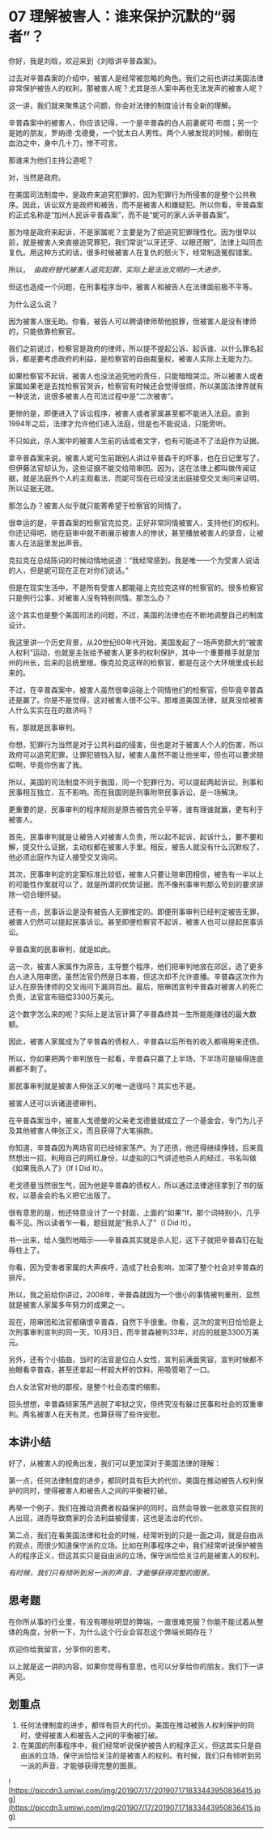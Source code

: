 # 07 理解被害人：谁来保护沉默的“弱者”？

你好，我是刘晗，欢迎来到《刘晗讲辛普森案》。

过去对辛普森案的介绍中，被害人是经常被忽略的角色。我们之前也讲过美国法律非常保护被告人的权利，那被害人呢？尤其是杀人案中再也无法发声的被害人呢？

这一讲，我们就来聚焦这个问题，你会对法律的制度设计有全新的理解。

辛普森案中的被害人，你应该记得，一个是辛普森的白人前妻妮可·布朗；另一个是她的朋友，罗纳德·戈德曼，一个犹太白人男性。两个人被发现的时候，都倒在血泊之中，身中几十刀，惨不可言。

那谁来为他们主持公道呢？

对，当然是政府。

在美国司法制度中，是政府来追究犯罪的，因为犯罪行为所侵害的是整个公共秩序。因此，诉讼双方是政府和被告，而不是被害人和嫌疑犯。所以你看，辛普森案的正式名称是“加州人民诉辛普森案”，而不是“妮可的家人诉辛普森案”。

那为啥是政府来起诉，不是家属呢？主要是为了把追究犯罪理性化。因为很早以前，就是被害人来直接追究罪犯，我们常说“以牙还牙、以眼还眼”，法律上叫同态复仇。用这种方式的话，很多时候被害人在复仇的怒火下，经常制造冤假错案。

所以，  *由政府替代被害人追究犯罪，实际上是法治文明的一大进步。*

但这也造成一个问题，在刑事程序当中，被害人和被告人在法律面前极不平等。

为什么这么说？

因为被害人很无助。你看，被告人可以聘请律师帮他脱罪，但被害人是没有律师的，只能依靠检察官。

我们之前说过，检察官是政府的律师，所以提不提起公诉、起诉谁、以什么罪名起诉，都是要考虑政府的利益，是检察官的自由裁量权，被害人实际上无能为力。

如果检察官不起诉，被害人也没法追究他的责任，只能暗暗哭泣。所以被害人或者家属如果老是去找检察官哭诉，检察官有时候还会觉得很烦，所以美国法律界就有一种说法，说很多被害人在司法过程中是“二次被害”。

更惨的是，即便进入了诉讼程序，被害人或者家属甚至都不能进入法庭。直到1994年之后，法律才允许他们进入法庭，但是也不能说话，只能旁听。

不只如此，杀人案中的被害人生前的话或者文字，也有可能进不了法庭作为证据。

拿辛普森案来说，被害人妮可生前跟别人讲过辛普森干的坏事，也在日记里写了，但伊藤法官却认为，这些证据不能交给陪审团。因为，这在法律上都叫做传闻证据，就是法庭外个人的主观看法，而妮可现在已经没法出庭接受交叉询问来证明，所以证据无效。

那怎么办？被害人似乎就只能寄希望于检察官的同情了。

很幸运的是，辛普森案的检察官克拉克，正好非常同情被害人，支持他们的权利。你还记得吧，她在庭审中就不断展示被害人的惨状，甚至播放被害人的录音，让被害人在法庭里发出声音。

克拉克在总结陈词的时候动情地说道：“我经常感到，我是唯一一个为受害人说话的人，但是妮可现在正在对你们说话。”

但是在现实生活中，不是所有受害人都能碰上克拉克这样的检察官的。很多检察官只是例行公事，对被害人没有特别同情。那怎么办？

这个其实也是整个美国司法的问题，不过，美国的法律也在不断地调整自己的制度设计。

我这里讲一个历史背景，从20世纪60年代开始，美国发起了一场声势颇大的“被害人权利”运动，也就是主张给予被害人更多的权利保护，其中一个重要推手就是加州的州长，后来的总统里根。像克拉克这样的检察官，都是在这个大环境里成长起来的。

不过，在辛普森案中，被害人虽然很幸运碰上个同情他们的检察官，但毕竟辛普森还是赢了。你是不是觉得，这对被害人很不公平。那难道美国法律，就真没给被害人什么实实在在的救济吗？

有，那就是民事审判。

你想，犯罪行为当然是对于公共利益的侵害，但也是对于被害人个人的伤害，所以政府可以追究犯罪，让罪犯锒铛入狱，被害人虽然不能让他坐牢，但也可以要求赔偿啊，毕竟你伤害了我。

所以，美国的司法制度不同于我国，同一个犯罪行为，可以提起两起诉讼，刑事和民事相互独立，互不影响。而在我国则是刑事附带民事诉讼，是一场解决。

更重要的是，民事审判的程序规则是原告被告完全平等，谁有理谁就赢，更有利于被害人。

首先，民事审判就是让被告人对被害人负责，所以起不起诉，起诉什么，要不要和解，提交什么证据，主动权都在被害人手里。相反，被告人就没有什么沉默权了，他必须出庭作为证人接受交叉询问。

其次，民事审判定的定案标准比较低，被害人只要让陪审团相信，被告有一半以上的可能性作案就可以了，就是所谓的优势证据，而不像刑事审判那么苛刻的要求排除一切合理怀疑。

还有一点，民事诉讼是没有被告人无罪推定的。即便刑事审判已经判定被告无罪，被害人仍然可以提起民事诉讼。甚至即便检察官不起诉，被害人也可以提起民事诉讼。

辛普森案的民事审判，就是如此。

这一次，被害人家属作为原告，主导整个程序，他们把审判地放在郊区，选了更多白人进入陪审团，虽然法官仍然是日本裔，但这次却不允许直播。辛普森这次作为证人在原告律师的交叉询问下漏洞百出。最后，陪审团宣判辛普森对被害人的死亡负责，法官宣布赔偿3300万美元。

这个数字怎么来的呢？实际上是法官计算了辛普森终其一生所能能赚钱的最大数额。

因此，被害人家属成为了辛普森的债权人，辛普森以后所有的收入都得用来还债。

所以，你如果把两个审判放在一起看，辛普森只赢了上半场，下半场可是输得连底裤都不剩了。

那民事审判就是被害人伸张正义的唯一途径吗？其实也不是。

被害人还可以诉诸道德审判。

在辛普森案当中，被害人戈德曼的父亲老戈德曼就成立了一个基金会，专门为儿子及其他被害人伸张正义，而且获得了大笔捐款。

你知道，辛普森因为两场官司已经倾家荡产。为了还债，他还得继续挣钱，后来竟然想出一招，利用自己的网红身份，以虚拟的口气讲述他杀人的经过，书名叫做《如果我杀人了》（If I Did It）。

老戈德曼当然很生气，因为他是辛普森的债权人，所以通过法律途径拿到了书的版权，以基金会的名义把它出版了。

很有意思的是，他还特意设计了一个封面，上面的“如果”If，那个词特别小，几乎看不见。所以读者乍一看，题目就是“我杀人了”（I Did It）。

书一出来，给人强烈地暗示——辛普森其实就是杀人犯，这下子就把辛普森钉在耻辱柱上了。

你看，因为受害者家属的大声疾呼，造成了社会影响，加深了整个社会对辛普森的排斥。

所以，我之前给你讲过，2008年，辛普森就因为一个很小的事情被判重刑，显然就是被害人家属多年努力的成果之一。

现在，陪审团和法官都痛恨辛普森，自然下手很重。你看，这次的宣判日恰恰是上次刑事审判宣判的同一天，10月3日，而辛普森被判33年，对应的就是3300万美元。

另外，还有个小插曲，当时的法官是位白人女性，宣判前满面笑容，宣判时候都不抬眼看辛普森，甚至还拿起一杯超大杯的饮料，用吸管喝了一口。

白人女法官对他的鄙视，是整个社会态度的缩影。

回头想想，辛普森倾家荡产逃脱了牢狱之灾，但终究没有躲过民事和社会的双重审判。两名被害人在天有灵，也算获得了些许安慰。

## 本讲小结

好了，从被害人的视角出发，我们可以更加深对于美国法律的理解：

第一点，任何法律制度的进步，都同时具有巨大的代价。美国在推动被告人权利保护的同时，使得被害人和被告人之间的平衡被打破。

再举一个例子，我们在推动消费者权益保护的同时，自然会导致一批故意买假货的人出现，进而导致商家的合法利益被侵害，这也是法治的代价。

第二点，我们在看美国法律和社会的时候，经常听到的只是一面之词，就是自由派的观点，而很少知道保守派的立场。比如在刑事程序之中，我们经常听说保护被告人的程序正义，但这其实只是自由派的立场，保守派恰恰关注的是被害人的权利。

 *有时候，我们只有倾听到另一派的声音，才能够获得完整的图景。*

## 思考题

在你所从事的行业里，有没有哪些明显的弊端，一直很难克服？你能不能试着从整体的角度，分析一下，为什么这个行业会容忍这个弊端长期存在？

欢迎你给我留言，分享你的思考。

以上就是这一讲的内容，如果你觉得有意思，也可以分享给你的朋友，我们下一讲再见。

## 划重点

1. 任何法律制度的进步，都伴有巨大的代价。美国在推动被告人权利保护的同时，使得被害人和被告人之间的平衡被打破。
2. 在美国的刑事程序中，我们经常听说保护被告人的程序正义，但这其实只是自由派的立场，保守派恰恰关注的是被害人的权利。有时候，我们只有倾听到另一派的声音，才能够获得完整的图景。

![https://piccdn3.umiwi.com/img/201907/17/201907171833443950836415.jpg](https://piccdn3.umiwi.com/img/201907/17/201907171833443950836415.jpg)

---
